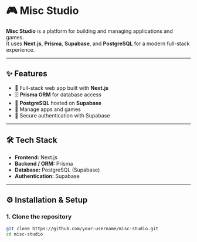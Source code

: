 # 🎮 Misc Studio

**Misc Studio** is a platform for building and managing applications and games.  
It uses **Next.js**, **Prisma**, **Supabase**, and **PostgreSQL** for a modern full-stack experience.

---

## ✨ Features
- 🚀 Full-stack web app built with **Next.js**
- 🗄️ **Prisma ORM** for database access
- 🐘 **PostgreSQL** hosted on **Supabase**
- 🎨 Manage apps and games
- 🔐 Secure authentication with Supabase

---

## 🛠️ Tech Stack
- **Frontend:** Next.js
- **Backend / ORM:** Prisma
- **Database:** PostgreSQL (Supabase)
- **Authentication:** Supabase

---

## ⚙️ Installation & Setup

### 1. Clone the repository
```bash
git clone https://github.com/your-username/misc-studio.git
cd misc-studio
